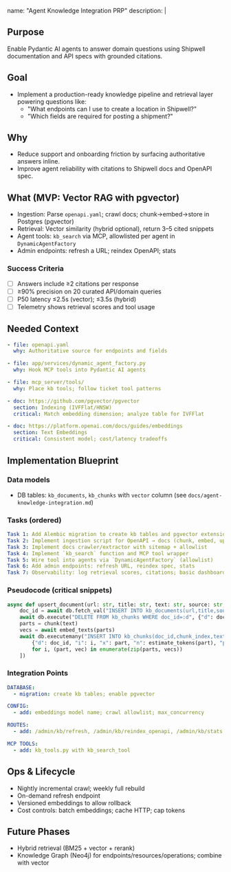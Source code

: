 name: "Agent Knowledge Integration PRP"
description: |

  ## Purpose
  Enable Pydantic AI agents to answer domain questions using Shipwell documentation and API specs with grounded citations.

  ## Goal
  - Implement a production-ready knowledge pipeline and retrieval layer powering questions like:
    - "What endpoints can I use to create a location in Shipwell?"
    - "Which fields are required for posting a shipment?"

  ## Why
  - Reduce support and onboarding friction by surfacing authoritative answers inline.
  - Improve agent reliability with citations to Shipwell docs and OpenAPI spec.

  ## What (MVP: Vector RAG with pgvector)
  - Ingestion: Parse `openapi.yaml`; crawl docs; chunk→embed→store in Postgres (pgvector)
  - Retrieval: Vector similarity (hybrid optional), return 3–5 cited snippets
  - Agent tools: `kb_search` via MCP, allowlisted per agent in `DynamicAgentFactory`
  - Admin endpoints: refresh a URL; reindex OpenAPI; stats

  ### Success Criteria
  - [ ] Answers include ≥2 citations per response
  - [ ] ≥90% precision on 20 curated API/domain queries
  - [ ] P50 latency ≤2.5s (vector); ≤3.5s (hybrid)
  - [ ] Telemetry shows retrieval scores and tool usage

  ## Needed Context
  ```yaml
  - file: openapi.yaml
    why: Authoritative source for endpoints and fields

  - file: app/services/dynamic_agent_factory.py
    why: Hook MCP tools into Pydantic AI agents

  - file: mcp_server/tools/
    why: Place kb tools; follow ticket tool patterns

  - doc: https://github.com/pgvector/pgvector
    section: Indexing (IVFFlat/HNSW)
    critical: Match embedding dimension; analyze table for IVFFlat

  - doc: https://platform.openai.com/docs/guides/embeddings
    section: Text Embeddings
    critical: Consistent model; cost/latency tradeoffs
  ```

  ## Implementation Blueprint

  ### Data models
  - DB tables: `kb_documents`, `kb_chunks` with `vector` column (see `docs/agent-knowledge-integration.md`)

  ### Tasks (ordered)
  ```yaml
  Task 1: Add Alembic migration to create kb tables and pgvector extension
  Task 2: Implement ingestion script for OpenAPI → docs (chunk, embed, upsert)
  Task 3: Implement docs crawler/extractor with sitemap + allowlist
  Task 4: Implement `kb_search` function and MCP tool wrapper
  Task 5: Wire tool into agents via `DynamicAgentFactory` (allowlist)
  Task 6: Add admin endpoints: refresh URL, reindex spec, stats
  Task 7: Observability: log retrieval scores, citations; basic dashboard
  ```

  ### Pseudocode (critical snippets)
  ```python
  async def upsert_document(url: str, title: str, text: str, source: str, breadcrumbs: list[str]):
      doc_id = await db.fetch_val("INSERT INTO kb_documents(url,title,source,breadcrumbs,updated_at,raw_text) VALUES(:u,:t,:s,:b,now(),:r) ON CONFLICT (url) DO UPDATE SET title=:t, source=:s, breadcrumbs=:b, updated_at=now(), raw_text=:r RETURNING id", {"u":url, "t":title, "s":source, "b":breadcrumbs, "r":text})
      await db.execute("DELETE FROM kb_chunks WHERE doc_id=:d", {"d": doc_id})
      parts = chunk(text)
      vecs = await embed_texts(parts)
      await db.executemany("INSERT INTO kb_chunks(doc_id,chunk_index,text,token_count,section_path,embedding) VALUES(:d,:i,:x,:n,:p,:e)", [
          {"d": doc_id, "i": i, "x": part, "n": estimate_tokens(part), "p": breadcrumbs, "e": vec}
          for i, (part, vec) in enumerate(zip(parts, vecs))
      ])
  ```

  ### Integration Points
  ```yaml
  DATABASE:
    - migration: create kb tables; enable pgvector

  CONFIG:
    - add: embeddings model name; crawl allowlist; max_concurrency

  ROUTES:
    - add: /admin/kb/refresh, /admin/kb/reindex_openapi, /admin/kb/stats

  MCP TOOLS:
    - add: kb_tools.py with kb_search_tool
  ```

  ## Ops & Lifecycle
  - Nightly incremental crawl; weekly full rebuild
  - On-demand refresh endpoint
  - Versioned embeddings to allow rollback
  - Cost controls: batch embeddings; cache HTTP; cap tokens

  ## Future Phases
  - Hybrid retrieval (BM25 + vector + rerank)
  - Knowledge Graph (Neo4j) for endpoints/resources/operations; combine with vector


